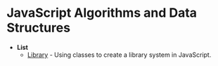 # JavaScript Algorithms and Data Structures

- **List**
  - [Library](https://github.com/rgarimella0124/JS-Scripts/blob/master/library.js) - Using classes to create a library system in JavaScript.
